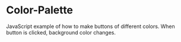 # Color-Palette
JavaScript example of how to make buttons of different colors. When button is clicked, background color changes.
